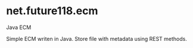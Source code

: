 net.future118.ecm
=================

Java ECM

Simple ECM writen in Java. Store file with metadata using REST methods.
